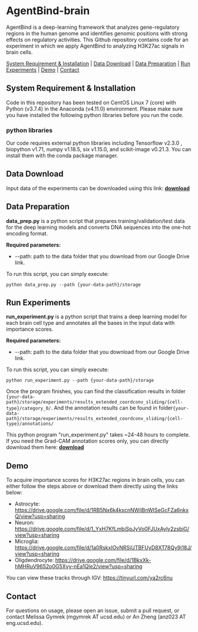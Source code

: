 # AgentBind-brain #
AgentBind is a deep-learning framework that analyzes gene-regulatory regions in the human genome and identifies genomic positions with strong effects on regulatory activities. This Github repository contains code for an experiment in which we apply AgentBind to analyzing H3K27ac signals in brain cells.

<!---Preprint paper: [**click here (TO UPDATE LINK)**](https://www.ncbi.nlm.nih.gov/pmc/articles/PMC8009085/)--->

<!---Please cite: \--->
<!---`Zheng, A., Shen, Z., Glass, C., and Gymrek, M. Deep learning predicts regulatory impact of variants in cell-type-specific enhancers in brain. bioRxiv (2022).`--->

[System Requirement & Installation](#Requirement) | [Data Download](#Download) | [Data Preparation](#Preparation)  | [Run Experiments](#Usage) | [Demo](#Demo) | [Contact](#Contact)

<a name="Requirement"></a>
## System Requirement & Installation ##
Code in this repository has been tested on CentOS Linux 7 (core) with Python (v3.7.4) in the Anaconda (v4.11.0) environment. Please make sure you have installed the following python libraries before you run the code.

### python libraries ###
Our code requires external python libraries including Tensorflow v2.3.0 , biopython v1.71, numpy v1.18.5, six v1.15.0, and scikit-image v0.21.3. You can install them with the conda package manager.

<a name="Download"></a>
## Data Download ##
Input data of the experiments can be downloaded using this link: [**download**](https://drive.google.com/file/d/1BdGdsDybiAJExMF2tlCvv1EMDJ5wJ2Qq/view?usp=sharing)

<a name="Preparation"></a>
## Data Preparation ##
**data_prep.py** is a python script that prepares training/validation/test data for the deep learning models and converts DNA sequences into the one-hot encoding format.

**Required parameters:**
* --path: path to the data folder that you download from our Google Drive link.

To run this script, you can simply execute:
```
python data_prep.py --path {your-data-path}/storage
```

<a name="Usage"></a>
## Run Experiments ##
**run_experiment.py** is a python script that trains a deep learning model for each brain cell type and annotates all the bases in the input data with importance scores.

**Required parameters:**
* --path: path to the data folder that you download from our Google Drive link.

To run this script, you can simply execute:
```
python run_experiment.py --path {your-data-path}/storage
```

Once the program finishes, you can find the classification results in folder `{your-data-path}/storage/experiments/results_extended_coordconv_sliding/{cell-type}/category_0/`. And the annotation results can be found in folder`{your-data-path}/storage/experiments/results_extended_coordconv_sliding/{cell-type}/annotations/`

This python program "run_experiment.py" takes ~24-48 hours to complete. If you need the Grad-CAM annotation scores only, you can directly download them here: [**download**](https://drive.google.com/file/d/1jvfIXezcihy21sf0AWrVQ99ycRWj5EJj/view?usp=sharing)

<a name="Demo"></a>
## Demo ##
To acquire importance scores for H3K27ac regions in brain cells, you can either follow the steps above or download them directly using the links below:
* Astrocyte: https://drive.google.com/file/d/1RB5Nx6k4kxcnNWilBnWISeGcFZa6nkxQ/view?usp=sharing
* Neuron: https://drive.google.com/file/d/1_YxH7KfLmbiSpJyVo0FJUxAyly2zsbiG/view?usp=sharing
* Microglia: https://drive.google.com/file/d/1a0RskxIOvNRSiUTBFUyD8XT78Qy9i18J/view?usp=sharing
* Oligdendrocyte: https://drive.google.com/file/d/1BkxXk-hMHRuV9652o0G5Xyy-nEa1Qle2/view?usp=sharing

You can view these tracks through IGV: https://tinyurl.com/ya2rc6nu

<a name="Contact"></a>
## Contact ##
For questions on usage, please open an issue, submit a pull request, or contact Melissa Gymrek (mgymrek AT ucsd.edu) or An Zheng (anz023 AT eng.ucsd.edu).

